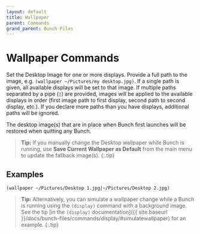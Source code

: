 ```yaml
---
layout: default
title: Wallpaper
parent: Commands
grand_parent: Bunch Files
---
```

# Wallpaper Commands

Set the Desktop Image for one or more displays. Provide a full path to the image, e.g. `(wallpaper ~/Pictures/my desktop.jpg)`. If a single path is given, all available displays will be set to that image. If multiple paths separated by a pipe (`|`) are provided, images will be applied to the available displays in order (first image path to first display, second path to second display, etc.). If you declare more paths than you have displays, additional paths will be ignored.

The desktop image(s) that are in place when Bunch first launches will be restored when quitting any Bunch.

> __Tip:__ If you manually change the Desktop wallpaper while Bunch is running, use __Save Current Wallpaper as Default__ from the main menu to update the fallback image(s).
{:.tip}

## Examples

```bunch
(wallpaper ~/Pictures/Desktop 1.jpg|~/Pictures/Desktop 2.jpg)
```

> __Tip:__ Alternatively, you can simulate a wallpaper change while a Bunch is running using the `(display)` command with a background image. See the tip [in the `(display)` documentation]({{ site.baseurl }}/docs/bunch-files/commands/display/#simulatewallpaper) for an example.
{:.tip}
